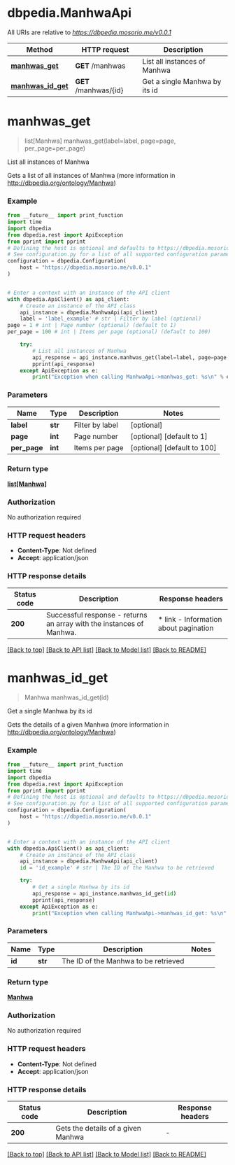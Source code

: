 # dbpedia.ManhwaApi

All URIs are relative to *https://dbpedia.mosorio.me/v0.0.1*

Method | HTTP request | Description
------------- | ------------- | -------------
[**manhwas_get**](ManhwaApi.md#manhwas_get) | **GET** /manhwas | List all instances of Manhwa
[**manhwas_id_get**](ManhwaApi.md#manhwas_id_get) | **GET** /manhwas/{id} | Get a single Manhwa by its id


# **manhwas_get**
> list[Manhwa] manhwas_get(label=label, page=page, per_page=per_page)

List all instances of Manhwa

Gets a list of all instances of Manhwa (more information in http://dbpedia.org/ontology/Manhwa)

### Example

```python
from __future__ import print_function
import time
import dbpedia
from dbpedia.rest import ApiException
from pprint import pprint
# Defining the host is optional and defaults to https://dbpedia.mosorio.me/v0.0.1
# See configuration.py for a list of all supported configuration parameters.
configuration = dbpedia.Configuration(
    host = "https://dbpedia.mosorio.me/v0.0.1"
)


# Enter a context with an instance of the API client
with dbpedia.ApiClient() as api_client:
    # Create an instance of the API class
    api_instance = dbpedia.ManhwaApi(api_client)
    label = 'label_example' # str | Filter by label (optional)
page = 1 # int | Page number (optional) (default to 1)
per_page = 100 # int | Items per page (optional) (default to 100)

    try:
        # List all instances of Manhwa
        api_response = api_instance.manhwas_get(label=label, page=page, per_page=per_page)
        pprint(api_response)
    except ApiException as e:
        print("Exception when calling ManhwaApi->manhwas_get: %s\n" % e)
```

### Parameters

Name | Type | Description  | Notes
------------- | ------------- | ------------- | -------------
 **label** | **str**| Filter by label | [optional] 
 **page** | **int**| Page number | [optional] [default to 1]
 **per_page** | **int**| Items per page | [optional] [default to 100]

### Return type

[**list[Manhwa]**](Manhwa.md)

### Authorization

No authorization required

### HTTP request headers

 - **Content-Type**: Not defined
 - **Accept**: application/json

### HTTP response details
| Status code | Description | Response headers |
|-------------|-------------|------------------|
**200** | Successful response - returns an array with the instances of Manhwa. |  * link - Information about pagination <br>  |

[[Back to top]](#) [[Back to API list]](../README.md#documentation-for-api-endpoints) [[Back to Model list]](../README.md#documentation-for-models) [[Back to README]](../README.md)

# **manhwas_id_get**
> Manhwa manhwas_id_get(id)

Get a single Manhwa by its id

Gets the details of a given Manhwa (more information in http://dbpedia.org/ontology/Manhwa)

### Example

```python
from __future__ import print_function
import time
import dbpedia
from dbpedia.rest import ApiException
from pprint import pprint
# Defining the host is optional and defaults to https://dbpedia.mosorio.me/v0.0.1
# See configuration.py for a list of all supported configuration parameters.
configuration = dbpedia.Configuration(
    host = "https://dbpedia.mosorio.me/v0.0.1"
)


# Enter a context with an instance of the API client
with dbpedia.ApiClient() as api_client:
    # Create an instance of the API class
    api_instance = dbpedia.ManhwaApi(api_client)
    id = 'id_example' # str | The ID of the Manhwa to be retrieved

    try:
        # Get a single Manhwa by its id
        api_response = api_instance.manhwas_id_get(id)
        pprint(api_response)
    except ApiException as e:
        print("Exception when calling ManhwaApi->manhwas_id_get: %s\n" % e)
```

### Parameters

Name | Type | Description  | Notes
------------- | ------------- | ------------- | -------------
 **id** | **str**| The ID of the Manhwa to be retrieved | 

### Return type

[**Manhwa**](Manhwa.md)

### Authorization

No authorization required

### HTTP request headers

 - **Content-Type**: Not defined
 - **Accept**: application/json

### HTTP response details
| Status code | Description | Response headers |
|-------------|-------------|------------------|
**200** | Gets the details of a given Manhwa |  -  |

[[Back to top]](#) [[Back to API list]](../README.md#documentation-for-api-endpoints) [[Back to Model list]](../README.md#documentation-for-models) [[Back to README]](../README.md)

